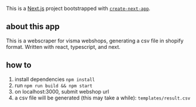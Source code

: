 This is a [Next.js](https://nextjs.org/) project bootstrapped with [`create-next-app`](https://github.com/vercel/next.js/tree/canary/packages/create-next-app).

## about this app
This is a webscraper for visma webshops, generating a csv file in shopify format.
Written with react, typescript, and next.

## how to
1. install dependencies `npm install`
2. run `npm run build && npm start`
3. on localhost:3000, submit webshop url
4. a csv file will be generated (this may take a while): `templates/result.csv`
